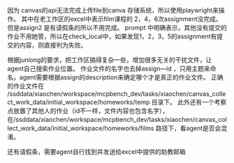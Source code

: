 因为 canvas的api无法完成上传file到canva 存储系统，所以使用playwright来操作。
其中在老工作区的excel中表示film课程的 2，4，6次assignment没完成。但是assign2 是有请假条的所以不用完成。
prompt 中明确表示，其他没有提交的作业不用她管，所以在check_local中，如果发现1，2，3，5的assignment有提交的内容，则直接判为失败。

根据junlong的要求，把工作区搞得复杂一些，增加很多无关的干扰文件，让agent自己搜索作业位置。 作业文件的名字也去掉assign—id ，只用主题来命名，agent需要根据assign的description来确定哪个才是真正的作业文件。   正确的作业文件在 /ssddata/xiaochen/workspace/mcpbench_dev/tasks/xiaochen/canvas_collect_work_data/initial_workspace/homeworks/temp 目录下。
 此外还有一个考察点放置了其他人的作业（id不一样，文件内容也包含名字），在/ssddata/xiaochen/workspace/mcpbench_dev/tasks/xiaochen/canvas_collect_work_data/initial_workspace/homeworks/films 路径下，看agent是否会混淆。

还有请假条，需要agent自行找到并发送给excel中提供的助教邮箱